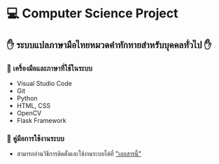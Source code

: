 # :computer: Computer Science Project
## :raised_hand: ระบบแปลภาษามือไทยหมวดคำทักทายสำหรับบุคคลทั่วไป :raised_hand:

### :wrench: เครื่องมือและภาษาที่ใช้ในระบบ
  * Visual Studio Code
  * Git
  * Python
  * HTML, CSS
  * OpenCV
  * Flask Framework
  
### :book: คู่มือการใช้งานระบบ
  * สามารถอ่านวิธีการติดตั้งและใช้งานระบบได้ที่ ["เอกสารนี้"](https://drive.google.com/file/d/1M8Dmue6ScO5ukmo39n7L-VNoHU-nOpfM/view?usp=sharing) 
